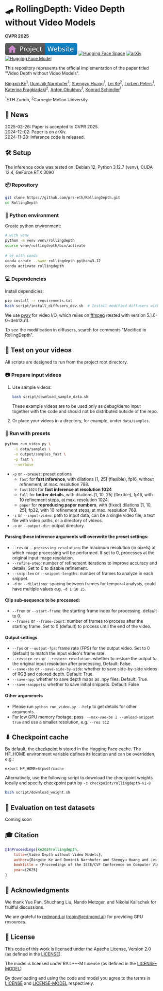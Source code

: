 # 🛹 RollingDepth: Video Depth without Video Models

**CVPR 2025**

[![Website](doc/badges/badge-website.svg)](https://rollingdepth.github.io)
[![Hugging Face Space](https://img.shields.io/badge/🤗%20Hugging%20Face%20-Space-yellow)](https://huggingface.co/spaces/prs-eth/rollingdepth)
[![arXiv](https://img.shields.io/badge/arXiv-PDF-b31b1b)](http://arxiv.org/abs/2411.19189)
[![Hugging Face Model](https://img.shields.io/badge/🤗%20Hugging%20Face-Model-green)](https://huggingface.co/prs-eth/rollingdepth-v1-0)

This repository represents the official implementation of the paper titled "Video Depth without Video Models".

[Bingxin Ke](http://www.kebingxin.com/)<sup>1</sup>,
[Dominik Narnhofer](https://scholar.google.com/citations?user=tFx8AhkAAAAJ&hl=en)<sup>1</sup>,
[Shengyu Huang](https://shengyuh.github.io/)<sup>1</sup>,
[Lei Ke](https://www.kelei.site/)<sup>2</sup>,
[Torben Peters](https://scholar.google.com/citations?user=F2C3I9EAAAAJ&hl=de)<sup>1</sup>,
[Katerina Fragkiadaki](https://www.cs.cmu.edu/~katef/)<sup>2</sup>,
[Anton Obukhov](https://www.obukhov.ai/)<sup>1</sup>,
[Konrad Schindler](https://scholar.google.com/citations?user=FZuNgqIAAAAJ&hl=en)<sup>1</sup>


<sup>1</sup>ETH Zurich, 
<sup>2</sup>Carnegie Mellon University



## 📢 News
2025-02-26: Paper is accepted to CVPR 2025. <br>
2024-12-02: Paper is on arXiv.<br>
2024-11-28: Inference code is released.<br>



## 🛠️ Setup
The inference code was tested on: Debian 12, Python 3.12.7 (venv), CUDA 12.4, GeForce RTX 3090

### 📦 Repository
```bash
git clone https://github.com/prs-eth/RollingDepth.git
cd RollingDepth
```

### 🐍 Python environment
Create python environment:
```bash
# with venv
python -m venv venv/rollingdepth
source venv/rollingdepth/bin/activate

# or with conda
conda create --name rollingdepth python=3.12
conda activate rollingdepth
```

### 💻 Dependencies
Install dependicies: 
```bash
pip install -r requirements.txt
bash script/install_diffusers_dev.sh  # Install modified diffusers with cross-frame self-attention
```
We use [pyav](https://github.com/PyAV-Org/PyAV) for video I/O, which relies on [ffmpeg](https://www.ffmpeg.org/) (tested with version 5.1.6-0+deb12u1).

To see the modification in diffusers, search for comments "Modified in RollingDepth".

## 🏃 Test on your videos
All scripts are designed to run from the project root directory.

### 📷 Prepare input videos
1. Use sample videos:
    ```bash
    bash script/download_sample_data.sh
    ```
    These example videos are to be used only as debug/demo input together with the code and should not be distributed outside of the repo.

1. Or place your videos in a directory, for example, under `data/samples`.

### 🚀 Run with presets
```bash
python run_video.py \
    -i data/samples \
    -o output/samples_fast \
    -p fast \
    --verbose
```
- `-p` or `--preset`: preset options
    - `fast` for **fast inference**, with dilations [1, 25] (flexible), fp16, without refinement, at max. resolution 768.
    - `fast1024` for **fast inference at resolution 1024**
    - `full` for **better details**, with dilations [1, 10, 25] (flexible), fp16, with 10 refinement steps, at max. resolution 1024.
    - `paper` for **reproducing paper numbers**, with (fixed) dilations [1, 10, 25], fp32, with 10 refinement steps, at max. resolution 768.
- `-i` or `--input-video`: path to input data, can be a single video file, a text file with video paths, or a directory of videos.
- `-o` or `--output-dir`: output directory.

#### Passing these inference arguments will overwrite the preset settings:
- `--res` or `--processing-resolution`: the maximum resolution (in pixels) at which image processing will be performed. If set to 0, processes at the original input image resolution.
- `--refine-step`: number of refinement iterations to improve accuracy and details. Set to 0 to disable refinement.
- `--snip-len` or `--snippet-lengths`: number of frames to analyze in each snippet.
- `-d` or `--dilations`: spacing between frames for temporal analysis, could have multiple values e.g. `-d 1 10 25`.

#### Clip sub-sequence to be processed:
- `--from` or `--start-frame`: the starting frame index for processing, default to 0.
- `--frames` or `--frame-count`: number of frames to process after the starting frame. Set to 0 (default) to process until the end of the video.

#### Output settings
- `--fps` or `--output-fps`: frame rate (FPS) for the output video. Set to 0 (default) to match the input video's frame rate.
- `--restore-res` or `--restore-resolution`: whether to restore the output to the original input resolution after processing, Default: False.
- `--save-sbs` or `--save-side-by-side`: whether to save side-by-side videos of RGB and colored depth. Default: True.
- `--save-npy`: whether to save depth maps as .npy files. Default: True.
- `--save-snippets`: whether to save initial snippets. Default: False

#### Other argumenets
- Please run `python run_video.py --help` to get details for other arguments.
- For low GPU memory footage:  pass ` --max-vae-bs 1 --unload-snippet true` and use a smaller resolution, e.g. `--res 512`

## ⬇ Checkpoint cache
By default, the [checkpoint](https://huggingface.co/prs-eth/rollingdepth-v1-0) is stored in the Hugging Face cache. The HF_HOME environment variable defines its location and can be overridden, e.g.:

```
export HF_HOME=$(pwd)/cache
```

Alternatively, use the following script to download the checkpoint weights locally and specify checkpoint path by `-c checkpoint/rollingdepth-v1-0 `

```bash
bash script/download_weight.sh
```


## 🦿 Evaluation on test datasets
Coming soon


## 🎓 Citation
```bibtex
@InProceedings{ke2024rollingdepth,
    title={Video Depth without Video Models}, 
    author={Bingxin Ke and Dominik Narnhofer and Shengyu Huang and Lei Ke and Torben Peters and Katerina Fragkiadaki and Anton Obukhov and Konrad Schindler},
    booktitle = {Proceedings of the IEEE/CVF Conference on Computer Vision and Pattern Recognition (CVPR)},
    year={2025}
}
```


## 🙏 Acknowledgments
We thank Yue Pan, Shuchang Liu, Nando Metzger, and Nikolai Kalischek for fruitful discussions. 
 
We are grateful to [redmond.ai](https://redmond.ai/) (robin@redmond.ai) for providing GPU resources.

## 🎫 License

This code of this work is licensed under the Apache License, Version 2.0 (as defined in the [LICENSE](LICENSE.txt)).

The model is licensed under RAIL++-M License (as defined in the [LICENSE-MODEL](LICENSE-MODEL.txt))

By downloading and using the code and model you agree to the terms in [LICENSE](LICENSE.txt) and [LICENSE-MODEL](LICENSE-MODEL.txt) respectively.
